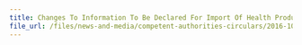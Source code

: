 ```yaml
---
title: Changes To Information To Be Declared For Import Of Health Products From 01 November 2016 
file_url: /files/news-and-media/competent-authorities-circulars/2016-10-21-CA.pdf
---
```

